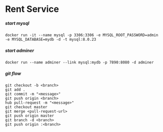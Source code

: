 # Rent Service

##### start mysql
```
docker run -it --name mysql -p 3306:3306 -e MYSQL_ROOT_PASSWORD=admin -e MYSQL_DATABASE=mydb -d -t mysql:8.0.23
```

##### start adminer
```
docker run --name adminer --link mysql:mydb -p 7890:8080 -d adminer
```

##### git flow
```
git checkout -b <branch>
git add .
git commit -m "<message>"
git push origin <branch>
hub pull-request -m "<message>"
git checkout master
git merge <pull-request-url>
git push origin master
git branch -d <branch>
git push origin :<branch>
```
